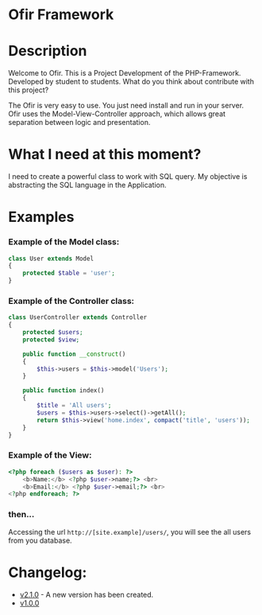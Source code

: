# Ofir Framework

# Description

Welcome to Ofir. This is a Project Development of the PHP-Framework. Developed by student to students. What do you think about contribute with this project?

The Ofir is very easy to use. You just need install and run in your server. <br>
Ofir uses the Model-View-Controller approach, which allows great separation between logic and presentation. 

# What I need at this moment?

I need to create a powerful class to work with SQL query. My objective is abstracting the SQL language in the Application.

# Examples

### Example of the Model class:

```php
class User extends Model
{
    protected $table = 'user';
}
```

### Example of the Controller class:

```php
class UserController extends Controller 
{
    protected $users;
    protected $view;

    public function __construct()
    {
        $this->users = $this->model('Users');
    }

    public function index()
    {
        $title = 'All users';
        $users = $this->users->select()->getAll();
        return $this->view('home.index', compact('title', 'users'));
    }
}
```

### Example of the View:

```php
<?php foreach ($users as $user): ?>
    <b>Name:</b> <?php $user->name;?> <br>
    <b>Email:</b> <?php $user->email;?> <br>
<?php endforeach; ?>
```

### then...

Accessing the url `http://[site.example]/users/`, you will see the all users from you database.

# Changelog:

- [v2.1.0](https://github.com/valdiney/Ofir_Framework-0.1/releases/tag/v2.0.0) - A new version has been created.
- [v1.0.0](https://github.com/valdiney/Ofir_Framework-0.1/releases/tag/v1.0.0) 
